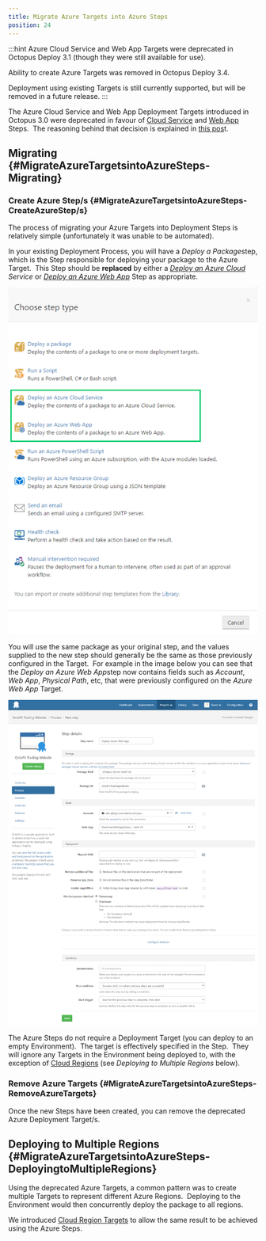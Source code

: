 ```yaml
---
title: Migrate Azure Targets into Azure Steps
position: 24
---
```



:::hint
Azure Cloud Service and Web App Targets were deprecated in Octopus Deploy 3.1 (though they were still available for use).


Ability to create Azure Targets was removed in Octopus Deploy 3.4.


Deployment using existing Targets is still currently supported, but will be removed in a future release.
:::





The Azure Cloud Service and Web App Deployment Targets introduced in Octopus 3.0 were deprecated in favour of [Cloud Service](/docs/guides/azure-deployments/cloud-services/cloud-service-concepts/cloud-service-deployment-step.md) and [Web App](/docs/guides/azure-deployments/web-apps/web-app-concepts/web-app-deployment-step/index.md) Steps.  The reasoning behind that decision is explained in [this pos](https://octopus.com/blog/azure-changes)t.

## Migrating {#MigrateAzureTargetsintoAzureSteps-Migrating}

### Create Azure Step/s {#MigrateAzureTargetsintoAzureSteps-CreateAzureStep/s}


The process of migrating your Azure Targets into Deployment Steps is relatively simple (unfortunately it was unable to be automated).


In your existing Deployment Process, you will have a *Deploy a Package*step, which is the Step responsible for deploying your package to the Azure Target.  This Step should be **replaced** by either a *[Deploy an Azure Cloud](/docs/guides/azure-deployments/cloud-services/cloud-service-concepts/cloud-service-deployment-step.md) Service* or *[Deploy an Azure Web App](/docs/guides/azure-deployments/web-apps/web-app-concepts/web-app-deployment-step/index.md)* Step as appropriate.


![](/docs/images/5669687/5865627.png "width=500")


You will use the same package as your original step, and the values supplied to the new step should generally be the same as those previously configured in the Target.  For example in the image below you can see that the *Deploy an Azure Web App*step now contains fields such as *Account*, *Web App*, *Physical Path*, etc, that were previously configured on the *Azure Web App* Target.


![](/docs/images/5669687/5865628.png "width=500")


The Azure Steps do not require a Deployment Target (you can deploy to an empty Environment).  The target is effectively specified in the Step.  They will ignore any Targets in the Environment being deployed to, with the exception of [Cloud Regions](/docs/deployment-targets/cloud-regions.md) (see *Deploying to Multiple Regions* below).

### Remove Azure Targets {#MigrateAzureTargetsintoAzureSteps-RemoveAzureTargets}


Once the new Steps have been created, you can remove the deprecated Azure Deployment Target/s.

## Deploying to Multiple Regions {#MigrateAzureTargetsintoAzureSteps-DeployingtoMultipleRegions}


Using the deprecated Azure Targets, a common pattern was to create multiple Targets to represent different Azure Regions.  Deploying to the Environment would then concurrently deploy the package to all regions.


We introduced [Cloud Region Targets](/docs/deployment-targets/cloud-regions.md) to allow the same result to be achieved using the Azure Steps.
